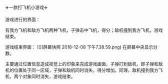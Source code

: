 ✈️一款打飞机小游戏✈️

游戏进行的界面：


有我方飞机和敌方飞机两种飞机，子弹击中飞机，得分；敌机撞到我方飞机，游戏结束。

游戏结束界面：
![](屏幕快照 2018-12-08 下午7.38.59.png)
在屏幕中央显示分数。

主要通过位置信息造成视觉上的印象来完成游戏画面，子弹打到敌机，即子弹和敌机的位置处于同一区域，子弹和敌机同时消失，得分增加。同理，敌机撞到我方飞机，两个对象同时消失，游戏结束。


